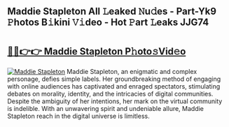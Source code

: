 ## Maddie Stapleton All 𝙻eaked 𝙽u𝚍es - Part-Yk9 𝙿hotos B𝚒kini 𝚅𝚒deo - Hot 𝙿art 𝙻eaks JJG74

# <h2><a href="http://ld4kdp.urlbe.top/?page=Maddie+Stapleton">🔗🔗👉👉 Maddie Stapleton P𝚑oto𝚜Vid𝚎o</a></h2>

[![Maddie Stapleton](https://i.imgur.com/eBuTRDB.gif)](http://ld4kdp.urlbe.top/?page=Maddie+Stapleton)
Maddie Stapleton, an enigmatic and complex personage, defies simple labels. Her groundbreaking method of engaging with online audiences has captivated and enraged spectators, stimulating debates on morality, identity, and the intricacies of digital communities. Despite the ambiguity of her intentions, her mark on the virtual community is indelible. With an unwavering spirit and undeniable allure, Maddie Stapleton reach in the digital universe is limitless.
